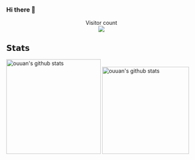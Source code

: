 ### Hi there 👋

<p align="center"> Visitor count<br> <img src="https://profile-counter.glitch.me/jlhejs/count.svg" /></p>


## 𝗦𝘁𝗮𝘁𝘀

<p align="left">
<img alt="ouuan's github stats" height='250' height='840' src="https://github-readme-stats.vercel.app/api?username=jlhejs&show_icons=true&include_all_commits=true">
<img alt="ouuan's github stats" height='230' src="https://github-readme-stats.vercel.app/api/top-langs/?username=jlhejs&layout=compact">
</p>
